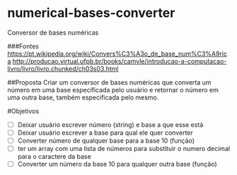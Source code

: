 # numerical-bases-converter
Conversor de bases numéricas

###Fontes
https://pt.wikipedia.org/wiki/Convers%C3%A3o_de_base_num%C3%A9rica
http://producao.virtual.ufpb.br/books/camyle/introducao-a-computacao-livro/livro/livro.chunked/ch03s03.html

##Proposta
Criar um conversor de bases numéricas que converta um número em uma base específicada pelo usuário e retornar o número em uma outra base, também especificada pelo mesmo.

#Objetivos
- [ ] Deixar usuário escrever número (string) e base a que esse está
- [ ] Deixar usuário escrever a base para qual ele quer converter
- [ ] Converter número de qualquer base para a base 10 (função)
- [ ] ter um array com uma lista de números para substituir o numero decimal para o caractere da base
- [ ] Converter um número da base 10 para qualquer outra base (função)
